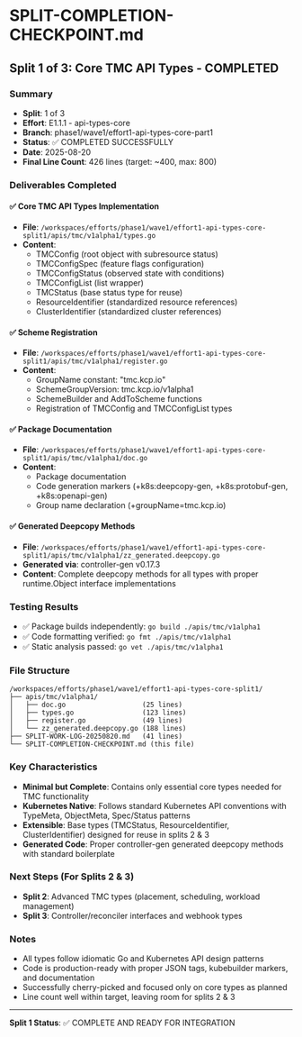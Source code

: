 # SPLIT-COMPLETION-CHECKPOINT.md

## Split 1 of 3: Core TMC API Types - COMPLETED

### Summary
- **Split**: 1 of 3  
- **Effort**: E1.1.1 - api-types-core
- **Branch**: phase1/wave1/effort1-api-types-core-part1
- **Status**: ✅ COMPLETED SUCCESSFULLY
- **Date**: 2025-08-20
- **Final Line Count**: 426 lines (target: ~400, max: 800)

### Deliverables Completed

#### ✅ Core TMC API Types Implementation
- **File**: `/workspaces/efforts/phase1/wave1/effort1-api-types-core-split1/apis/tmc/v1alpha1/types.go`
- **Content**: 
  - TMCConfig (root object with subresource status)
  - TMCConfigSpec (feature flags configuration)
  - TMCConfigStatus (observed state with conditions)
  - TMCConfigList (list wrapper)
  - TMCStatus (base status type for reuse)
  - ResourceIdentifier (standardized resource references)
  - ClusterIdentifier (standardized cluster references)

#### ✅ Scheme Registration
- **File**: `/workspaces/efforts/phase1/wave1/effort1-api-types-core-split1/apis/tmc/v1alpha1/register.go`
- **Content**:
  - GroupName constant: "tmc.kcp.io"
  - SchemeGroupVersion: tmc.kcp.io/v1alpha1
  - SchemeBuilder and AddToScheme functions
  - Registration of TMCConfig and TMCConfigList types

#### ✅ Package Documentation
- **File**: `/workspaces/efforts/phase1/wave1/effort1-api-types-core-split1/apis/tmc/v1alpha1/doc.go`
- **Content**:
  - Package documentation
  - Code generation markers (+k8s:deepcopy-gen, +k8s:protobuf-gen, +k8s:openapi-gen)
  - Group name declaration (+groupName=tmc.kcp.io)

#### ✅ Generated Deepcopy Methods
- **File**: `/workspaces/efforts/phase1/wave1/effort1-api-types-core-split1/apis/tmc/v1alpha1/zz_generated.deepcopy.go`
- **Generated via**: controller-gen v0.17.3
- **Content**: Complete deepcopy methods for all types with proper runtime.Object interface implementations

### Testing Results
- ✅ Package builds independently: `go build ./apis/tmc/v1alpha1`
- ✅ Code formatting verified: `go fmt ./apis/tmc/v1alpha1`
- ✅ Static analysis passed: `go vet ./apis/tmc/v1alpha1`

### File Structure
```
/workspaces/efforts/phase1/wave1/effort1-api-types-core-split1/
├── apis/tmc/v1alpha1/
│   ├── doc.go                   (25 lines)
│   ├── types.go                 (123 lines) 
│   ├── register.go              (49 lines)
│   └── zz_generated.deepcopy.go (188 lines)
├── SPLIT-WORK-LOG-20250820.md   (41 lines)
└── SPLIT-COMPLETION-CHECKPOINT.md (this file)
```

### Key Characteristics
- **Minimal but Complete**: Contains only essential core types needed for TMC functionality
- **Kubernetes Native**: Follows standard Kubernetes API conventions with TypeMeta, ObjectMeta, Spec/Status patterns
- **Extensible**: Base types (TMCStatus, ResourceIdentifier, ClusterIdentifier) designed for reuse in splits 2 & 3
- **Generated Code**: Proper controller-gen generated deepcopy methods with standard boilerplate

### Next Steps (For Splits 2 & 3)
- **Split 2**: Advanced TMC types (placement, scheduling, workload management)
- **Split 3**: Controller/reconciler interfaces and webhook types

### Notes
- All types follow idiomatic Go and Kubernetes API design patterns
- Code is production-ready with proper JSON tags, kubebuilder markers, and documentation
- Successfully cherry-picked and focused only on core types as planned
- Line count well within target, leaving room for splits 2 & 3

---
**Split 1 Status**: ✅ COMPLETE AND READY FOR INTEGRATION